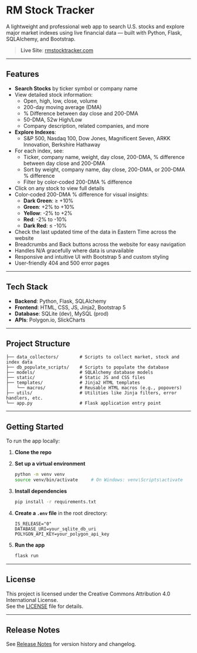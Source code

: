 # RM Stock Tracker

A lightweight and professional web app to search U.S. stocks and explore major market indexes using live financial data — built with Python, Flask, SQLAlchemy, and Bootstrap.

> **Live Site**: [rmstocktracker.com](https://rmstocktracker.com)

---

## Features

- **Search Stocks** by ticker symbol or company name
- View detailed stock information:
  - Open, high, low, close, volume
  - 200-day moving average (DMA)
  - % Difference between day close and 200-DMA
  - 50-DMA, 52w High/Low
  - Company description, related companies, and more
- **Explore Indexes**:
  - S&P 500, Nasdaq 100, Dow Jones, Magnificent Seven, ARKK Innovation, Berkshire Hathaway
- For each index, see:
  - Ticker, company name, weight, day close, 200-DMA, % difference between day close and 200-DMA
  - Sort by weight, company name, day close, 200-DMA, or 200-DMA % difference
  - Filter by color-coded 200-DMA % difference
- Click on any stock to view full details
- Color-coded 200-DMA % difference for visual insights:
  - **Dark Green**: ≥ +10%
  - **Green**: +2% to +10%
  - **Yellow**: -2% to +2%
  - **Red**: -2% to -10%
  - **Dark Red**: ≤ -10%
- Check the last updated time of the data in Eastern Time across the website
- Breadcrumbs and Back buttons across the website for easy navigation
- Handles N/A gracefully where data is unavailable
- Responsive and intuitive UI with Bootstrap 5 and custom styling
- User-friendly 404 and 500 error pages

---

## Tech Stack

- **Backend**: Python, Flask, SQLAlchemy
- **Frontend**: HTML, CSS, JS, Jinja2, Bootstrap 5
- **Database**: SQLite (dev), MySQL (prod)
- **APIs**: Polygon.io, SlickCharts

---

## Project Structure

```
├── data_collectors/        # Scripts to collect market, stock and index data
├── db_populate_scripts/    # Scripts to populate the database
├── models/                 # SQLAlchemy database models
├── static/                 # Static JS and CSS files
├── templates/              # Jinja2 HTML templates
│   └── macros/             # Reusable HTML macros (e.g., popovers)
├── utils/                  # Utilities like Jinja filters, error handlers, etc.
└── app.py                  # Flask application entry point
```

---

## Getting Started

To run the app locally:

1. **Clone the repo**
2. **Set up a virtual environment**

   ```bash
   python -m venv venv
   source venv/bin/activate     # On Windows: venv\Scripts\activate
   ```

3. **Install dependencies**

   ```bash
   pip install -r requirements.txt
   ```

4. **Create a `.env` file** in the root directory:

   ```env
   IS_RELEASE="0"
   DATABASE_URI=your_sqlite_db_uri
   POLYGON_API_KEY=your_polygon_api_key
   ```

5. **Run the app**

   ```bash
   flask run
   ```

---

## License

This project is licensed under the Creative Commons Attribution 4.0 International License.  
See the [LICENSE](./LICENSE.md) file for details.

---

## Release Notes

See [Release Notes](./RELEASE_NOTES.md) for version history and changelog.
